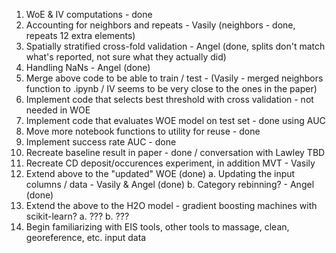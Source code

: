 1. WoE & IV computations - done
2. Accounting for neighbors and repeats - Vasily (neighbors - done, repeats 12 extra elements)
3. Spatially stratified cross-fold validation - Angel (done, splits don't match what's reported, not sure what they actually did)
4. Handling NaNs - Angel (done)
5. Merge above code to be able to train / test - (Vasily - merged neighbors function to .ipynb / IV seems to be very close to the ones in the paper)
6. Implement code that selects best threshold with cross validation - not needed in WOE
7. Implement code that evaluates WOE model on test set - done using AUC
8. Move more notebook functions to utility for reuse - done
9. Implement success rate AUC - done
10. Recreate baseline result in paper - done / conversation with Lawley TBD
11. Recreate CD deposit/occurences experiment, in addition MVT - Vasily
11. Extend above to the "updated" WOE (done)
    a. Updating the input columns / data - Vasily & Angel (done)
    b. Category rebinning? - Angel (done)
12. Extend the above to the H2O model - gradient boosting machines with scikit-learn?
    a. ???
    b. ???
13. Begin familiarizing with EIS tools, other tools to massage, clean, georeference, etc. input data